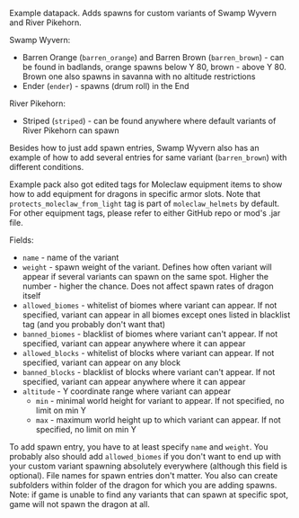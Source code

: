 Example datapack.
Adds spawns for custom variants of Swamp Wyvern and River Pikehorn.

Swamp Wyvern:
- Barren Orange (`barren_orange`) and Barren Brown (`barren_brown`) - can be found in badlands, orange spawns below Y 80, brown - above Y 80. Brown one also spawns in savanna with no altitude restrictions
- Ender (`ender`) - spawns (drum roll) in the End

River Pikehorn:
- Striped (`striped`) - can be found anywhere where default variants of River Pikehorn can spawn

Besides how to just add spawn entries, Swamp Wyvern also has an example of how to add several entries for same variant (`barren_brown`) with different conditions. 

Example pack also got edited tags for Moleclaw equipment items to show how to add equipment for dragons in specific armor slots. Note that `protects_moleclaw_from_light` tag is part of `moleclaw_helmets` by default. For other equipment tags, please refer to either GitHub repo or mod's .jar file.

Fields:
- `name` - name of the variant
- `weight` - spawn weight of the variant. Defines how often variant will appear if several variants can spawn on the same spot. Higher the number - higher the chance. Does not affect spawn rates of dragon itself
- `allowed_biomes` - whitelist of biomes where variant can appear. If not specified, variant can appear in all biomes except ones listed in blacklist tag (and you probably don't want that)
- `banned_biomes` - blacklist of biomes where variant can't appear. If not specified, variant can appear anywhere where it can appear
- `allowed_blocks` - whitelist of blocks where variant can appear. If not specified, variant can appear on any block
- `banned_blocks` - blacklist of blocks where variant can't appear. If not specified, variant can appear anywhere where it can appear
- `altitude` - Y coordinate range where variant can appear
  - `min` - minimal world height for variant to appear. If not specified, no limit on min Y
  - `max` - maximum world height up to which variant can appear. If not specified, no limit on min Y

To add spawn entry, you have to at least specify `name` and `weight`. You probably also should add `allowed_biomes` if you don't want to end up with your custom variant spawning absolutely everywhere (although this field is optional).
File names for spawn entries don't matter. You also can create subfolders within folder of the dragon for which you are adding spawns.
Note: if game is unable to find any variants that can spawn at specific spot, game will not spawn the dragon at all.